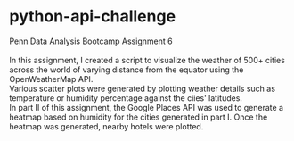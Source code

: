 # python-api-challenge
Penn Data Analysis Bootcamp Assignment 6
</br>
</br>
In this assignment, I created a script to visualize the weather of 500+ cities across the world of varying distance from the equator using the OpenWeatherMap API.
</br>
Various scatter plots were generated by plotting weather details such as temperature or humidity percentage against the ciies' latitudes.
</br>
In part II of this assignment, the Google Places API was used to generate a heatmap based on humidity for the cities generated in part I. Once the heatmap was generated, nearby hotels were plotted.
